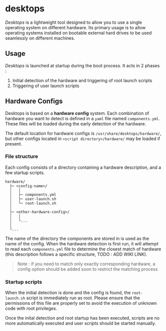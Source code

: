 # desktops
*Desktops* is a lightweight tool designed to allow you to use a single operating system on different hardware. Its primary usage is to allow operating systems installed on bootable external hard drives to be used seamlessly on different machines.

## Usage
*Desktops* is launched at startup during the boot process. It acts in 2 phases :
1. Initial detection of the hardware and triggering of root launch scripts
2. Triggering of user launch scripts

## Hardware Configs
Desktops is based on a **hardware config** system. Each combination of hardware you want to detect is defined in a `yaml` file named `components.yml`. These files will be loaded during the early detection of the hardware. 

The default location for hardware configs is `/usr/share/desktops/hardware/`, but other configs located in `<script directory>/hardware/` may be loaded if present.

### File structure
Each config consists of a directory containing a hardware description, and a few startup scripts.
```
hardware/
  ├─ <config-name>/
  │   │
  │   ├─ components.yml
  │   ├─ user-launch.sh
  │   └─ root-launch.sh
  │
  ├─ <other-hardware-config>/
  │   │
  │   └...
  │
  └...
```

The name of the directory the components are stored in is used as the name of the config.
When the hardware detection is first run, it will attempt to read each `components.yml` file to determine the closest match of hardware (this description follows a specific structure, TODO : ADD WIKI LINK).

>Note : if you need to match only exactly corresponding hardware, a config option should be added soon to restrict the matching process

### Startup scripts
When the initial detection is done and the config is found, the `root-launch.sh` script is immediately run as root. Please ensure that the permissions of this file are properly set to avoid the execution of unknown code with root privileges.

Once the inital detection and root startup has been executed, scripts are no more automatically executed and user scripts should be started manually.  

